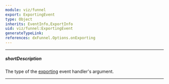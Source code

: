 ```yaml
---
module: viz/funnel
export: ExportingEvent
type: Object
inherits: EventInfo,ExportInfo
uid: viz/funnel:ExportingEvent
generateTypeLink: 
references: dxFunnel.Options.onExporting
---
```

---
##### shortDescription
The type of the [exporting]({basewidgetpath}/Events/#exporting) event handler's argument.

---
<!-- Description goes here -->